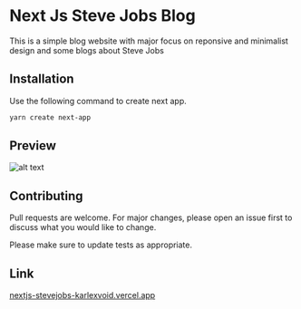 # Next Js Steve Jobs Blog

This is a simple blog website with major focus on reponsive and minimalist design and some blogs about Steve Jobs

## Installation

Use the following command to create next app.

```bash
yarn create next-app
```
## Preview 
![alt text](https://github.com/karlexvoid/nextjs-stevejobs/blob/main/public/homepreview.png.png?raw=true)



## Contributing
Pull requests are welcome. For major changes, please open an issue first to discuss what you would like to change.

Please make sure to update tests as appropriate.

## Link
[nextjs-stevejobs-karlexvoid.vercel.app](https://nextjs-stevejobs-karlexvoid.vercel.app/)


